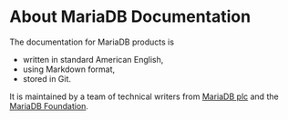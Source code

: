# About MariaDB Documentation

The documentation for MariaDB products is

* written in standard American English,
* using Markdown format,
* stored in Git.

It is maintained by a team of technical writers from [MariaDB plc](https://mariadb.com/) and the [MariaDB Foundation](https://mariadb.org/).

